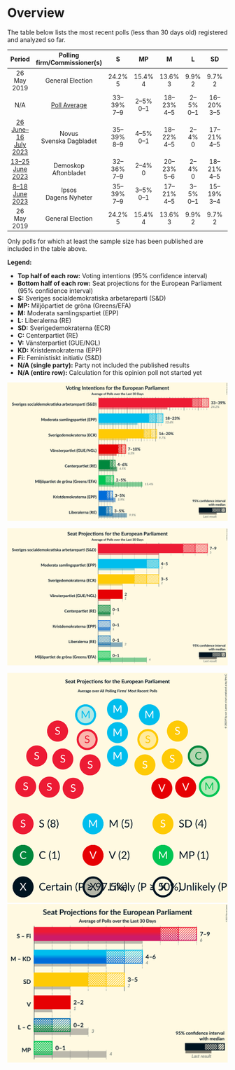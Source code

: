 # Overview

The table below lists the most recent polls (less than 30 days old) registered and analyzed so far.

| Period     | Polling firm/Commissioner(s) | S | MP | M | L | SD | C | V | KD | Fi |
|:----------:|:----------------------------:|:--:|:--:|:--:|:--:|:--:|:--:|:--:|:--:|:--:|
| 26 May 2019 | General Election | 24.2% <br> 5 | 15.4% <br> 4 | 13.6% <br> 3 | 9.9% <br> 2 | 9.7% <br> 2 | 6.5% <br> 1 | 6.3% <br> 1 | 5.9% <br> 1 | 5.5% <br> 1 |
| N/A | [Poll Average](average.html) | 33–39% <br> 7–9 | 2–5% <br> 0–1 | 18–23% <br> 4–5 | 2–5% <br> 0–1 | 16–20% <br> 3–5 | 4–6% <br> 0–1 | 6–10% <br> 1–2 | 3–5% <br> 0–1 | N/A <br> N/A |
| [26 June–16 July 2023](2023-07-16-Novus.html) | Novus <br> Svenska Dagbladet | 35–39% <br> 8–9 | 4–5% <br> 0–1 | 18–22% <br> 4–5 | 2–4% <br> 0 | 17–21% <br> 4–5 | 4–5% <br> 0–1 | 6–8% <br> 1–2 | 3–4% <br> 0–1 | N/A <br> N/A |
| [13–25 June 2023](2023-06-25-Demoskop.html) | Demoskop <br> Aftonbladet | 32–36% <br> 7–9 | 2–4% <br> 0 | 20–23% <br> 5–6 | 2–4% <br> 0 | 18–21% <br> 4–5 | 4–6% <br> 0–1 | 8–10% <br> 2 | 3–5% <br> 0–1 | N/A <br> N/A |
| [8–18 June 2023](2023-06-18-Ipsos.html) | Ipsos <br> Dagens Nyheter | 35–39% <br> 7–9 | 3–5% <br> 0–1 | 17–21% <br> 4–5 | 3–5% <br> 0–1 | 15–19% <br> 3–4 | 4–6% <br> 0–1 | 7–9% <br> 1–2 | 3–5% <br> 1 | N/A <br> N/A |
| 26 May 2019 | General Election | 24.2% <br> 5 | 15.4% <br> 4 | 13.6% <br> 3 | 9.9% <br> 2 | 9.7% <br> 2 | 6.5% <br> 1 | 6.3% <br> 1 | 5.9% <br> 1 | 5.5% <br> 1 |

Only polls for which at least the sample size has been published are included in the table above.

**Legend:**
+ **Top half of each row:** Voting intentions (95% confidence interval)
+ **Bottom half of each row:** Seat projections for the European Parliament (95% confidence interval)
+ **S:** Sveriges socialdemokratiska arbetareparti (S&D)
+ **MP:** Miljöpartiet de gröna (Greens/EFA)
+ **M:** Moderata samlingspartiet (EPP)
+ **L:** Liberalerna (RE)
+ **SD:** Sverigedemokraterna (ECR)
+ **C:** Centerpartiet (RE)
+ **V:** Vänsterpartiet (GUE/NGL)
+ **KD:** Kristdemokraterna (EPP)
+ **Fi:** Feministiskt initiativ (S&D)
+ **N/A (single party):** Party not included the published results
+ **N/A (entire row):** Calculation for this opinion poll not started yet


![Graph with voting intentions not yet produced](average.png "Voting Intentions")

![Graph with seats not yet produced](average-seats.png "Seats")

![Graph with seating plan not yet produced](average-seating-plan.png "Seating Plan")
![Graph with coalitions seats not yet produced](average-coalitions-seats.png "Coalitions Seats")
